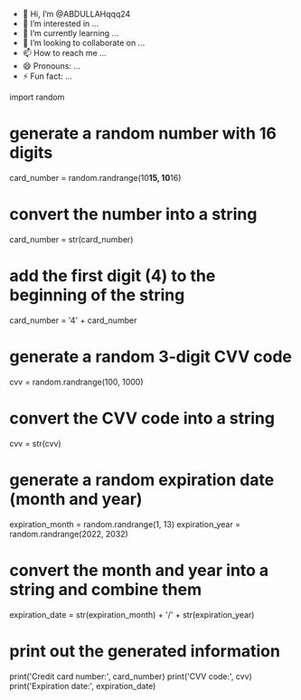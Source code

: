 - 👋 Hi, I’m @ABDULLAHqqq24
- 👀 I’m interested in ...
- 🌱 I’m currently learning ...
- 💞️ I’m looking to collaborate on ...
- 📫 How to reach me ...
- 😄 Pronouns: ...
- ⚡ Fun fact: ...

<!---
ABDULLAHqqq24/ABDULLAHqqq24 is a ✨ special ✨ repository because its `README.md` (this file) appears on your GitHub profile.
You can click the Preview link to take a look at your changes.
--->
import random

# generate a random number with 16 digits
card_number = random.randrange(10**15, 10**16)

# convert the number into a string
card_number = str(card_number)

# add the first digit (4) to the beginning of the string
card_number = '4' + card_number

# generate a random 3-digit CVV code
cvv = random.randrange(100, 1000)

# convert the CVV code into a string
cvv = str(cvv)

# generate a random expiration date (month and year)
expiration_month = random.randrange(1, 13)
expiration_year = random.randrange(2022, 2032)

# convert the month and year into a string and combine them
expiration_date = str(expiration_month) + '/' + str(expiration_year)

# print out the generated information
print('Credit card number:', card_number)
print('CVV code:', cvv)
print('Expiration date:', expiration_date)
